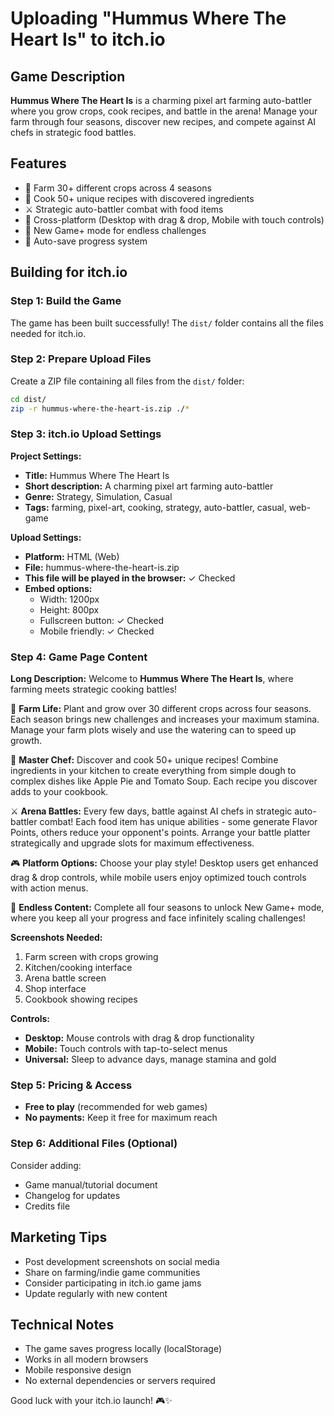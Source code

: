 # Uploading "Hummus Where The Heart Is" to itch.io

## Game Description
**Hummus Where The Heart Is** is a charming pixel art farming auto-battler where you grow crops, cook recipes, and battle in the arena! Manage your farm through four seasons, discover new recipes, and compete against AI chefs in strategic food battles.

## Features
- 🌱 Farm 30+ different crops across 4 seasons
- 🍳 Cook 50+ unique recipes with discovered ingredients
- ⚔️ Strategic auto-battler combat with food items
- 📱 Cross-platform (Desktop with drag & drop, Mobile with touch controls)
- 🔄 New Game+ mode for endless challenges
- 💾 Auto-save progress system

## Building for itch.io

### Step 1: Build the Game
The game has been built successfully! The `dist/` folder contains all the files needed for itch.io.

### Step 2: Prepare Upload Files
Create a ZIP file containing all files from the `dist/` folder:

```bash
cd dist/
zip -r hummus-where-the-heart-is.zip ./*
```

### Step 3: itch.io Upload Settings

**Project Settings:**
- **Title:** Hummus Where The Heart Is
- **Short description:** A charming pixel art farming auto-battler
- **Genre:** Strategy, Simulation, Casual
- **Tags:** farming, pixel-art, cooking, strategy, auto-battler, casual, web-game

**Upload Settings:**
- **Platform:** HTML (Web)
- **File:** hummus-where-the-heart-is.zip
- **This file will be played in the browser:** ✓ Checked
- **Embed options:** 
  - Width: 1200px
  - Height: 800px
  - Fullscreen button: ✓ Checked
  - Mobile friendly: ✓ Checked

### Step 4: Game Page Content

**Long Description:**
Welcome to **Hummus Where The Heart Is**, where farming meets strategic cooking battles!

🌾 **Farm Life:** Plant and grow over 30 different crops across four seasons. Each season brings new challenges and increases your maximum stamina. Manage your farm plots wisely and use the watering can to speed up growth.

🍳 **Master Chef:** Discover and cook 50+ unique recipes! Combine ingredients in your kitchen to create everything from simple dough to complex dishes like Apple Pie and Tomato Soup. Each recipe you discover adds to your cookbook.

⚔️ **Arena Battles:** Every few days, battle against AI chefs in strategic auto-battler combat! Each food item has unique abilities - some generate Flavor Points, others reduce your opponent's points. Arrange your battle platter strategically and upgrade slots for maximum effectiveness.

🎮 **Platform Options:** Choose your play style! Desktop users get enhanced drag & drop controls, while mobile users enjoy optimized touch controls with action menus.

🔄 **Endless Content:** Complete all four seasons to unlock New Game+ mode, where you keep all your progress and face infinitely scaling challenges!

**Screenshots Needed:**
1. Farm screen with crops growing
2. Kitchen/cooking interface
3. Arena battle screen
4. Shop interface
5. Cookbook showing recipes

**Controls:**
- **Desktop:** Mouse controls with drag & drop functionality
- **Mobile:** Touch controls with tap-to-select menus
- **Universal:** Sleep to advance days, manage stamina and gold

### Step 5: Pricing & Access
- **Free to play** (recommended for web games)
- **No payments:** Keep it free for maximum reach

### Step 6: Additional Files (Optional)
Consider adding:
- Game manual/tutorial document
- Changelog for updates
- Credits file

## Marketing Tips
- Post development screenshots on social media
- Share on farming/indie game communities
- Consider participating in itch.io game jams
- Update regularly with new content

## Technical Notes
- The game saves progress locally (localStorage)
- Works in all modern browsers
- Mobile responsive design
- No external dependencies or servers required

Good luck with your itch.io launch! 🎮✨
